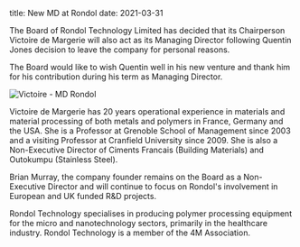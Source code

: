 title: New MD at Rondol
date: 2021-03-31

<!--break-->
The Board of Rondol Technology Limited  has decided that its Chairperson Victoire de Margerie will also act as its Managing Director following Quentin Jones decision to leave the company for personal reasons.

The Board would like to wish Quentin well in his new venture and thank him for his contribution during his term as Managing Director.  

![Victoire - MD Rondol]("/assets/images/VictoireCrop.jpg)  

Victoire de Margerie has 20 years operational experience in materials and material processing of both metals and polymers in France, Germany and the USA. She is a Professor at Grenoble School of Management since 2003 and a visiting Professor at Cranfield University since 2009. She is also  a Non-Executive Director of Ciments Francais (Building Materials) and Outokumpu (Stainless Steel).  

Brian Murray, the company founder remains on the Board as a Non- Executive Director and will continue to focus on Rondol's involvement in European and UK funded R&D projects.   

Rondol Technology specialises in producing polymer processing equipment for the micro and nanotechnology sectors, primarily in the healthcare industry. Rondol Technology is a member of the 4M Association.